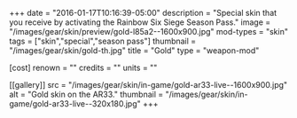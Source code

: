 +++
date = "2016-01-17T10:16:39-05:00"
description = "Special skin that you receive by activating the Rainbow Six Siege Season Pass."
image = "/images/gear/skin/preview/gold-l85a2--1600x900.jpg"
mod-types = "skin"
tags = ["skin","special","season pass"]
thumbnail = "/images/gear/skin/gold-th.jpg"
title = "Gold"
type = "weapon-mod"

[cost]
  renown = ""
  credits = ""
  units = ""

[[gallery]]
  src = "/images/gear/skin/in-game/gold-ar33-live--1600x900.jpg"
  alt = "Gold skin on the AR33."
  thumbnail = "/images/gear/skin/in-game/gold-ar33-live--320x180.jpg"
+++
